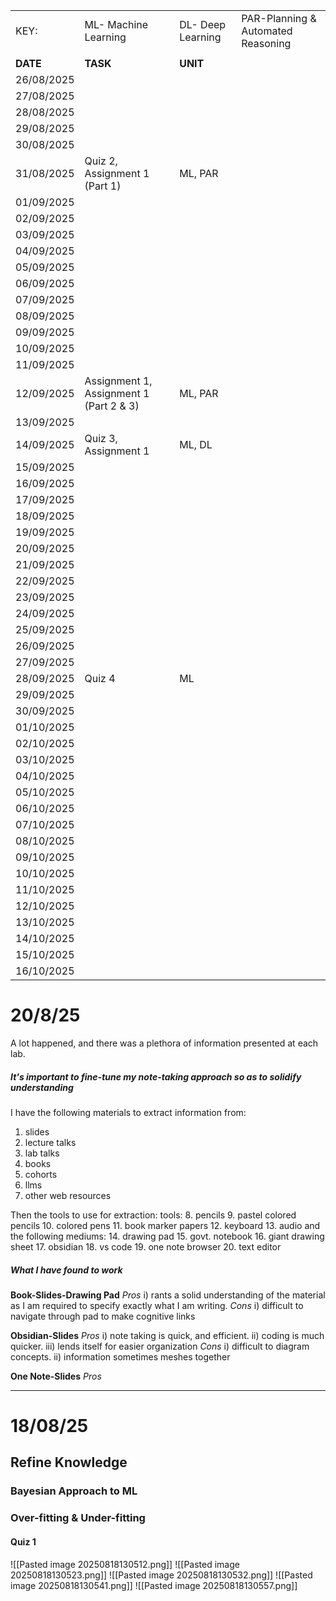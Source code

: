 |            |                                         |                   |                                    |
| ---------- | --------------------------------------- | ----------------- | ---------------------------------- |
| KEY:       | ML- Machine Learning                    | DL- Deep Learning | PAR-Planning & Automated Reasoning |
|            |                                         |                   |                                    |
| **DATE**   | **TASK**                                | **UNIT**          |                                    |
| 26/08/2025 |                                         |                   |                                    |
| 27/08/2025 |                                         |                   |                                    |
| 28/08/2025 |                                         |                   |                                    |
| 29/08/2025 |                                         |                   |                                    |
| 30/08/2025 |                                         |                   |                                    |
| 31/08/2025 | Quiz 2, Assignment 1 (Part 1)           | ML, PAR           |                                    |
| 01/09/2025 |                                         |                   |                                    |
| 02/09/2025 |                                         |                   |                                    |
| 03/09/2025 |                                         |                   |                                    |
| 04/09/2025 |                                         |                   |                                    |
| 05/09/2025 |                                         |                   |                                    |
| 06/09/2025 |                                         |                   |                                    |
| 07/09/2025 |                                         |                   |                                    |
| 08/09/2025 |                                         |                   |                                    |
| 09/09/2025 |                                         |                   |                                    |
| 10/09/2025 |                                         |                   |                                    |
| 11/09/2025 |                                         |                   |                                    |
| 12/09/2025 | Assignment 1, Assignment 1 (Part 2 & 3) | ML, PAR           |                                    |
| 13/09/2025 |                                         |                   |                                    |
| 14/09/2025 | Quiz 3, Assignment 1                    | ML, DL            |                                    |
| 15/09/2025 |                                         |                   |                                    |
| 16/09/2025 |                                         |                   |                                    |
| 17/09/2025 |                                         |                   |                                    |
| 18/09/2025 |                                         |                   |                                    |
| 19/09/2025 |                                         |                   |                                    |
| 20/09/2025 |                                         |                   |                                    |
| 21/09/2025 |                                         |                   |                                    |
| 22/09/2025 |                                         |                   |                                    |
| 23/09/2025 |                                         |                   |                                    |
| 24/09/2025 |                                         |                   |                                    |
| 25/09/2025 |                                         |                   |                                    |
| 26/09/2025 |                                         |                   |                                    |
| 27/09/2025 |                                         |                   |                                    |
| 28/09/2025 | Quiz 4                                  | ML                |                                    |
| 29/09/2025 |                                         |                   |                                    |
| 30/09/2025 |                                         |                   |                                    |
| 01/10/2025 |                                         |                   |                                    |
| 02/10/2025 |                                         |                   |                                    |
| 03/10/2025 |                                         |                   |                                    |
| 04/10/2025 |                                         |                   |                                    |
| 05/10/2025 |                                         |                   |                                    |
| 06/10/2025 |                                         |                   |                                    |
| 07/10/2025 |                                         |                   |                                    |
| 08/10/2025 |                                         |                   |                                    |
| 09/10/2025 |                                         |                   |                                    |
| 10/10/2025 |                                         |                   |                                    |
| 11/10/2025 |                                         |                   |                                    |
| 12/10/2025 |                                         |                   |                                    |
| 13/10/2025 |                                         |                   |                                    |
| 14/10/2025 |                                         |                   |                                    |
| 15/10/2025 |                                         |                   |                                    |
| 16/10/2025 |                                         |                   |                                    |
# 20/8/25

A lot happened, and there was a plethora of information presented at each lab.

##### It's important to fine-tune my note-taking approach so as to solidify understanding

I have the following materials to extract information from:
1. slides
2. lecture talks
3. lab talks
4. books
5. cohorts
6. llms
7. other web resources

Then the tools to use for extraction:
tools:
8. pencils
9. pastel colored pencils
10. colored pens
11. book marker papers
12. keyboard
13. audio
and the following mediums:
14. drawing pad
15. govt. notebook
16. giant drawing sheet
17. obsidian
18. vs code
19. one note browser
20. text editor

##### What I have found to work

**Book-Slides-Drawing Pad**
*Pros* i) rants a solid understanding of the material as I am required to specify exactly what I am writing.
*Cons* i) difficult to navigate through pad to make cognitive links 

**Obsidian-Slides** 
*Pros* i) note taking is quick, and efficient. ii) coding is much quicker. iii) lends itself for easier organization
*Cons* i) difficult to diagram concepts. ii) information sometimes meshes together 

**One Note-Slides**
*Pros*






---
# 18/08/25

## Refine Knowledge

### Bayesian Approach to ML

### Over-fitting & Under-fitting

#### Quiz 1
![[Pasted image 20250818130512.png]]
![[Pasted image 20250818130523.png]]
![[Pasted image 20250818130532.png]]
![[Pasted image 20250818130541.png]]
![[Pasted image 20250818130557.png]]
